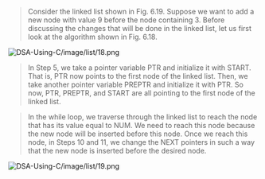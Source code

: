 
 > Consider the linked list shown in Fig. 6.19. Suppose we want to add a new node with value 9 before 
the node containing 3. Before discussing 
the changes that will be done in the linked list, let us first look at the algorithm shown 
in Fig. 6.18.
 

 ![DSA-Using-C/image/list/18.png](DSA-Using-C/image/list/18.png) 

 >  In Step 5, we take a pointer variable 
PTR and initialize it with START. That is, PTR 
now points to the first node of the linked 
list. Then, we take another pointer variable 
PREPTR and initialize it with PTR. So now, 
PTR, PREPTR, and START are all pointing to 
the first node of the linked list.
 

 >  In the while loop, we traverse through 
the linked list to reach the node that has 
its value equal to NUM. We need to reach 
this node because the new node will be 
inserted before this node. Once we reach 
 this node, in Steps 10 and 11, we change the NEXT pointers in such a way that the new node is 
inserted before the desired node.
 

 ![DSA-Using-C/image/list/19.png](DSA-Using-C/image/list/19.png) 
